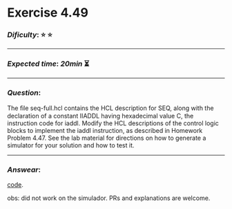 Exercise 4.49
==============

### ***Dificulty***: :star: :star:

---

### ***Expected time***: ***20min*** :hourglass_flowing_sand:

---

### ***Question***:
The ﬁle seq-full.hcl contains the HCL description for SEQ, along with the declaration of a constant IIADDL having hexadecimal value C, the instruction code for iaddl. Modify the HCL descriptions of the control logic blocks to implement the iaddl instruction, as described in Homework Problem 4.47. See the lab material for directions on how to generate a simulator for your solution and how to test it.

---  

### ***Answear***:  
[code](./seq-full.hcl).  

obs: did not work on the simulador. PRs and explanations are welcome.